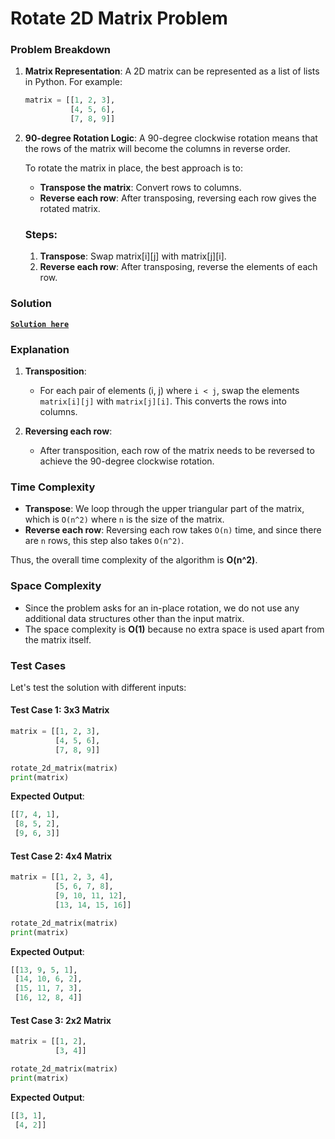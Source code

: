 # Rotate 2D Matrix Problem

### Problem Breakdown

1. **Matrix Representation**: A 2D matrix can be represented as a list of lists in Python. For example:
   ```python
   matrix = [[1, 2, 3],
             [4, 5, 6],
             [7, 8, 9]]
   ```

2. **90-degree Rotation Logic**: A 90-degree clockwise rotation means that the rows of the matrix will become the columns in reverse order.

   To rotate the matrix in place, the best approach is to:
    - **Transpose the matrix**: Convert rows to columns.
    - **Reverse each row**: After transposing, reversing each row gives the rotated matrix.

   ### Steps:
    1. **Transpose**: Swap matrix[i][j] with matrix[j][i].
    2. **Reverse each row**: After transposing, reverse the elements of each row.

### Solution

[**`Solution here`**](./0-rotate_2d_matrix.py)

### Explanation

1. **Transposition**:
    - For each pair of elements (i, j) where `i < j`, swap the elements `matrix[i][j]` with `matrix[j][i]`. This converts the rows into columns.

2. **Reversing each row**:
    - After transposition, each row of the matrix needs to be reversed to achieve the 90-degree clockwise rotation.

### Time Complexity

- **Transpose**: We loop through the upper triangular part of the matrix, which is `O(n^2)` where `n` is the size of the matrix.
- **Reverse each row**: Reversing each row takes `O(n)` time, and since there are `n` rows, this step also takes `O(n^2)`.

Thus, the overall time complexity of the algorithm is **O(n^2)**.

### Space Complexity

- Since the problem asks for an in-place rotation, we do not use any additional data structures other than the input matrix.
- The space complexity is **O(1)** because no extra space is used apart from the matrix itself.

### Test Cases

Let's test the solution with different inputs:

#### Test Case 1: 3x3 Matrix
```python
matrix = [[1, 2, 3],
          [4, 5, 6],
          [7, 8, 9]]

rotate_2d_matrix(matrix)
print(matrix)
```

**Expected Output**:
```python
[[7, 4, 1],
 [8, 5, 2],
 [9, 6, 3]]
```

#### Test Case 2: 4x4 Matrix
```python
matrix = [[1, 2, 3, 4],
          [5, 6, 7, 8],
          [9, 10, 11, 12],
          [13, 14, 15, 16]]

rotate_2d_matrix(matrix)
print(matrix)
```

**Expected Output**:
```python
[[13, 9, 5, 1],
 [14, 10, 6, 2],
 [15, 11, 7, 3],
 [16, 12, 8, 4]]
```

#### Test Case 3: 2x2 Matrix
```python
matrix = [[1, 2],
          [3, 4]]

rotate_2d_matrix(matrix)
print(matrix)
```

**Expected Output**:
```python
[[3, 1],
 [4, 2]]
```
